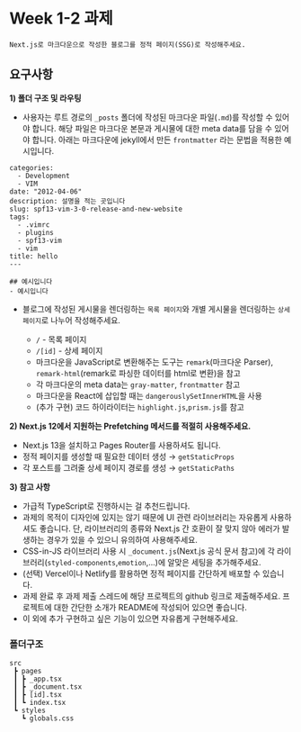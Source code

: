 # Week 1-2 과제

    Next.js로 마크다운으로 작성한 블로그를 정적 페이지(SSG)로 작성해주세요.

## 요구사항

**1) 폴더 구조 및 라우팅**

- 사용자는 루트 경로의 `_posts` 폴더에 작성된 마크다운 파일(`.md`)를 작성할 수 있어야 합니다. 해당 파일은 마크다운 본문과 게시물에 대한 meta data를 담을 수 있어야 합니다. 아래는 마크다운에 jekyll에서 만든 `frontmatter` 라는 문법을 적용한 예시입니다.

```
categories:
  - Development
  - VIM
date: "2012-04-06"
description: 설명을 적는 곳입니다
slug: spf13-vim-3-0-release-and-new-website
tags:
  - .vimrc
  - plugins
  - spf13-vim
  - vim
title: hello
---

## 예시입니다
- 예시입니다
```

- 블로그에 작성된 게시물을 렌더링하는 `목록 페이지`와 개별 게시물을 렌더링하는 `상세 페이지`로 나누어 작성해주세요.

  - `/` - 목록 페이지
  - `/[id]` - 상세 페이지
  - 마크다운을 JavaScript로 변환해주는 도구는 `remark`(마크다운 Parser), `remark-html`(remark로 파싱한 데이터를 html로 변환)을 참고
  - 각 마크다운의 meta data는 `gray-matter`, `frontmatter` 참고
  - 마크다운을 React에 삽입할 때는 `dangerouslySetInnerHTML`을 사용
  - (추가 구현) 코드 하이라이터는 `highlight.js`,`prism.js`를 참고

**2) Next.js 12에서 지원하는 Prefetching 메서드를 적절히 사용해주세요.**

- Next.js 13을 설치하고 Pages Router를 사용하셔도 됩니다.
- 정적 페이지를 생성할 때 필요한 데이터 생성 → `getStaticProps`
- 각 포스트를 그려줄 상세 페이지 경로를 생성 → `getStaticPaths`

**3) 참고 사항**

- 가급적 TypeScript로 진행하시는 걸 추천드립니다.
- 과제의 목적이 디자인에 있지는 않기 때문에 UI 관련 라이브러리는 자유롭게 사용하셔도 좋습니다. 단, 라이브러리의 종류와 Next.js 간 호환이 잘 맞지 않아 에러가 발생하는 경우가 있을 수 있으니 유의하여 사용해주세요.
- CSS-in-JS 라이브러리 사용 시 `_document.js`(Next.js 공식 문서 참고)에 각 라이브러리(`styled-components`,`emotion`,...)에 알맞은 세팅을 추가해주세요.
- (선택) Vercel이나 Netlify를 활용하면 정적 페이지를 간단하게 배포할 수 있습니다.
- 과제 완료 후 과제 제출 스레드에 해당 프로젝트의 github 링크로 제출해주세요. 프로젝트에 대한 간단한 소개가 README에 작성되어 있으면 좋습니다.
- 이 외에 추가 구현하고 싶은 기능이 있으면 자유롭게 구현해주세요.

### 폴더구조

```
src
 ┣ pages
 ┃ ┣ _app.tsx
 ┃ ┣ _document.tsx
 ┃ ┣ [id].tsx
 ┃ ┗ index.tsx
 ┗ styles
   ┗ globals.css
```
